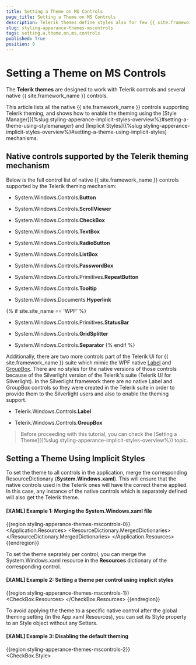 ```yaml
---
title: Setting a Theme on MS Controls
page_title: Setting a Theme on MS Controls
description: Telerik themes define styles also for few {{ site.framework_name }} native controls like TextBox, Button, ScrollViewer and more.
slug: styling-apperance-themes-mscontrols
tags: setting,a,theme,on,ms,controls
published: True
position: 9
---
```


# Setting a Theme on MS Controls

The __Telerik themes__ are designed to work with Telerik controls and several native {{ site.framework_name }} controls. 

This article lists all the native {{ site.framework_name }} controls supporting Telerik theming, and shows how to enable the theming using the [Style Manager]({%slug styling-apperance-implicit-styles-overview%}#setting-a-theme-using-stylemanager) and [Implicit Styles]({%slug styling-apperance-implicit-styles-overview%}#setting-a-theme-using-implicit-styles) mechanisms. 

## Native controls supported by the Telerik theming mechanism

Below is the full control list of native {{ site.framework_name }} controls supported by the Telerik theming mechanism:		

* System.Windows.Controls.__Button__

* System.Windows.Controls.__ScrollViewer__

* System.Windows.Controls.__CheckBox__

* System.Windows.Controls.__TextBox__

* System.Windows.Controls.__RadioButton__

* System.Windows.Controls.__ListBox__

* System.Windows.Controls.__PasswordBox__

* System.Windows.Controls.Primitives.__RepeatButton__

* System.Windows.Controls.__Tooltip__

* System.Windows.Documents.__Hyperlink__

{% if site.site_name == 'WPF' %}
* System.Windows.Controls.Primitives.__StatusBar__

* System.Windows.Controls.__GridSplitter__

* System.Windows.Controls.__Separator__
{% endif %}

Additionally, there are two more controls part of the Telerik UI for {{ site.framework_name }} suite which mimic the WPF native [Label](https://docs.microsoft.com/en-us/dotnet/api/system.windows.controls.label?view=netframework-4.5) and [GroupBox](https://docs.microsoft.com/en-us/dotnet/api/system.windows.controls.groupbox?view=netframework-4.5). There are no styles for the native versions of those controls because of the Silverlight version of the Telerik's suite (Telerik UI for Silverlight). In the Silverlight framework there are no native Label and GroupBox controls so they were created in the Telerik suite in order to provide them to the Silverlight users and also to enable the theming support.

* Telerik.Windows.Controls.__Label__

* Telerik.Windows.Controls.__GroupBox__

>Before proceeding with this tutorial, you can check the [Setting a Theme]({%slug styling-apperance-implicit-styles-overview%}) topic.

## Setting a Theme Using Implicit Styles 

To set the theme to all controls in the application, merge the corresponding ResourceDictionary (__System.Windows.xaml__). This will ensure that the native controls used in the Telerik ones will have the correct theme applied. In this case, any instance of the native controls which is separately defined will also get the Telerik theme.		

#### __[XAML] Example 1: Merging the System.Windows.xaml file__ 
{{region styling-apperance-themes-mscontrols-0}}
	<Application.Resources>
		<ResourceDictionary>
			<ResourceDictionary.MergedDictionaries>
				<ResourceDictionary Source="/Telerik.Windows.Themes.Office2013;component/Themes/System.Windows.xaml"/>
				<!-- the other Telerik resource here -->
			</ResourceDictionary.MergedDictionaries>
		</ResourceDictionary>
	</Application.Resources>
{{endregion}}

To set the theme seprately per control, you can merge the System.Windows.xaml resource in the __Resources__ dictionary of the corresponding control.

#### __[XAML] Example 2: Setting a theme per control using implicit styles__ 
{{region styling-apperance-themes-mscontrols-1}}
	<CheckBox Content="CheckBox">	
		<CheckBox.Resources>
			<ResourceDictionary Source="/Telerik.Windows.Themes.Office2013;component/Themes/System.Windows.xaml"/>
		</CheckBox.Resources>
	</CheckBox>
{{endregion}}

To avoid applying the theme to a specific native control after the global theming setting (in the App.xaml Resources), you can set its Style property to an Style object without any Setters.

#### __[XAML] Example 3: Disabling the default theming__ 
{{region styling-apperance-themes-mscontrols-2}}
	<CheckBox Content="CheckBox">	
		<CheckBox.Style>
			<Style TargetType="CheckBox"/>
		</CheckBox.Style>
	</CheckBox>
{{endregion}}

## Setting a Theme Using StyleManager

When using StyleManager, the theme can be set only per control. There is no global setting that will apply to all native controls in the view. 

To set the theme per control, use the __StyleManager.Theme__ attached property.

#### __[XAML] Example 4: Setting a theme per control using StyleManager__ 
{{region styling-apperance-themes-mscontrols-3}}
 	<CheckBox Content="CheckBox" telerik:StyleManager.Theme="Office2013" />
{{endregion}}

## See Also  
 * [Use StyleManager to Apply Theme on MS Controls]({%slug common-styling-themes-mscontrols%})
 * [Setting a Theme (Using  Implicit Styles)]({%slug styling-apperance-implicit-styles-overview%})
 * [Switching Themes at Runtime]({%slug styling-apperance-themes-runtime%})
